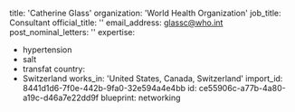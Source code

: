 title: 'Catherine Glass'
organization: 'World Health Organization'
job_title: Consultant
official_title: ''
email_address: glassc@who.int
post_nominal_letters: ''
expertise:
  - hypertension
  - salt
  - transfat
country:
  - Switzerland
works_in: 'United States, Canada, Switzerland'
import_id: 8441d1d6-7f0e-442b-9fa0-32e594a4e4bb
id: ce55906c-a77b-4a80-a19c-d46a7e22dd9f
blueprint: networking
